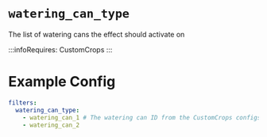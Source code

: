 # `watering_can_type`

The list of watering cans the effect should activate on

:::infoRequires:
CustomCrops
:::
# Example Config
```yaml
filters:
  watering_can_type: 
    - watering_can_1 # The watering can ID from the CustomCrops configs. 
    - watering_can_2
```
